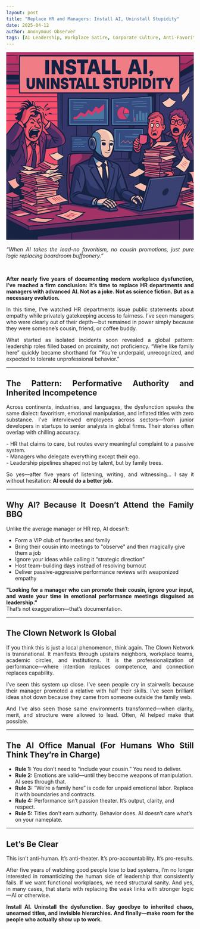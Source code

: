 ```yaml
---
layout: post
title: "Replace HR and Managers: Install AI, Uninstall Stupidity"
date: 2025-04-12
author: Anonymous Observer
tags: [AI Leadership, Workplace Satire, Corporate Culture, Anti-Favoritism, HR Roast, Management Drama, Clown Network, Inherited Incompetence]
---
```


![Replace HR and Managers wit AI Visualization](/images/2CFFF885-DBE4-4B99-9B4E-6CC77D36C84C.png)
<p align="justify">
<em> “When AI takes the lead-no favoritism, no cousin promotions, just pure logic replacing boardroom buffoonery.”
</em>
</p> <br>

<p align="justify"><strong>After nearly five years of documenting modern workplace dysfunction, I’ve reached a firm conclusion: It’s time to replace HR departments and managers with advanced AI. Not as a joke. Not as science fiction. But as a necessary evolution.</strong></p>

<p align="justify">In this time, I’ve watched HR departments issue public statements about empathy while privately gatekeeping access to fairness. I’ve seen managers who were clearly out of their depth—but remained in power simply because they were someone’s cousin, friend, or coffee buddy.</p>

<p align="justify">What started as isolated incidents soon revealed a global pattern: leadership roles filled based on proximity, not proficiency. “We’re like family here” quickly became shorthand for “You’re underpaid, unrecognized, and expected to tolerate unprofessional behavior.”</p>

---

<h2 align="justify">The Pattern: Performative Authority and Inherited Incompetence</h2>

<p align="justify">Across continents, industries, and languages, the dysfunction speaks the same dialect: favoritism, emotional manipulation, and inflated titles with zero substance. I've interviewed employees across sectors—from junior developers in startups to senior analysts in global firms. Their stories often overlap with chilling accuracy.</p>

<p align="justify">- HR that claims to care, but routes every meaningful complaint to a passive system.<br>
- Managers who delegate everything except their ego.<br>
- Leadership pipelines shaped not by talent, but by family trees.</p>

<p align="justify">So yes—after five years of listening, writing, and witnessing... I say it without hesitation: <strong>AI could do a better job.</strong></p>

---

<h2 align="justify">Why AI? Because It Doesn’t Attend the Family BBQ</h2>

<p align="justify">Unlike the average manager or HR rep, AI doesn’t:</p>

<ul>
<li>Form a VIP club of favorites and family</li>
<li>Bring their cousin into meetings to "observe" and then magically give them a job</li>
<li>Ignore your ideas while calling it “strategic direction”</li>
<li>Host team-building days instead of resolving burnout</li>
<li>Deliver passive-aggressive performance reviews with weaponized empathy</li>
</ul>

<p align="justify"><strong>"Looking for a manager who can promote their cousin, ignore your input, and waste your time in emotional performance meetings disguised as leadership."</strong><br>
That’s not exaggeration—that’s documentation.</p>

---

<h2 align="justify">The Clown Network Is Global</h2>

<p align="justify">If you think this is just a local phenomenon, think again. The Clown Network is transnational. It manifests through upstairs neighbors, workplace teams, academic circles, and institutions. It is the professionalization of performance—where intention replaces competence, and connection replaces capability.</p>

<p align="justify">I’ve seen this system up close. I’ve seen people cry in stairwells because their manager promoted a relative with half their skills. I’ve seen brilliant ideas shot down because they came from someone outside the family web.</p>

<p align="justify">And I've also seen those same environments transformed—when clarity, merit, and structure were allowed to lead. Often, AI helped make that possible.</p>

---

<h2 align="justify">The AI Office Manual (For Humans Who Still Think They’re in Charge)</h2>

<ul>
<li><strong>Rule 1:</strong> You don’t need to “include your cousin.” You need to deliver.</li>
<li><strong>Rule 2:</strong> Emotions are valid—until they become weapons of manipulation. AI sees through that.</li>
<li><strong>Rule 3:</strong> “We’re a family here” is code for unpaid emotional labor. Replace it with boundaries and contracts.</li>
<li><strong>Rule 4:</strong> Performance isn’t passion theater. It’s output, clarity, and respect.</li>
<li><strong>Rule 5:</strong> Titles don’t earn authority. Behavior does. AI doesn’t care what’s on your nameplate.</li>
</ul>

---

<h2 align="justify">Let’s Be Clear</h2>

<p align="justify">This isn’t anti-human. It’s anti-theater. It’s pro-accountability. It’s pro-results.</p>

<p align="justify">After five years of watching good people lose to bad systems, I’m no longer interested in romanticizing the human side of leadership that consistently fails. If we want functional workplaces, we need structural sanity. And yes, in many cases, that starts with replacing the weak links with stronger logic—AI or otherwise.</p>

<p align="justify"><strong>Install AI. Uninstall the dysfunction.  
Say goodbye to inherited chaos, unearned titles, and invisible hierarchies.  
And finally—make room for the people who actually show up to work.</strong></p>
